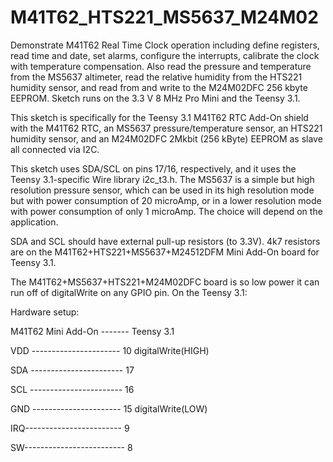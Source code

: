# M41T62_HTS221_MS5637_M24M02
Demonstrate M41T62 Real Time Clock operation including define registers, read time and date, set alarms,
configure the interrupts, calibrate the clock with temperature compensation. Also read the pressure and
temperature from the MS5637 altimeter, read the relative humidity from the HTS221 humidity sensor, and read from and write to the M24M02DFC 256 kbyte EEPROM.
Sketch runs on the 3.3 V 8 MHz Pro Mini and the Teensy 3.1.
 
This sketch is specifically for the Teensy 3.1 M41T62 RTC Add-On shield with the M41T62 RTC, an MS5637 pressure/temperature sensor, an HTS221 humidity sensor, and an M24M02DFC 2Mkbit (256 kByte) EEPROM as slave all connected via I2C. 
  
This sketch uses SDA/SCL on pins 17/16, respectively, and it uses the Teensy 3.1-specific Wire library i2c_t3.h.
The MS5637 is a simple but high resolution pressure sensor, which can be used in its high resolution
mode but with power consumption of 20 microAmp, or in a lower resolution mode with power consumption of
only 1 microAmp. The choice will depend on the application.
 
SDA and SCL should have external pull-up resistors (to 3.3V).
4k7 resistors are on the M41T62+HTS221+MS5637+M24512DFM Mini Add-On board for Teensy 3.1.
 
The M41T62+MS5637+HTS221+M24M02DFC board is so low power it can run off of digitalWrite on any GPIO pin. On the Teensy 3.1:
 
 Hardware setup:
 
 M41T62 Mini Add-On ------- Teensy 3.1 
 
 VDD ----------------------  10 digitalWrite(HIGH) 
 
 SDA ----------------------- 17
 
 SCL ----------------------- 16
 
 GND ----------------------  15 digitalWrite(LOW)
 
 IRQ------------------------  9
 
 SW-------------------------  8
 
